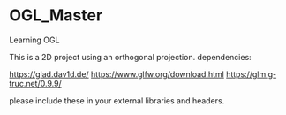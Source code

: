 # OGL_Master
Learning OGL

This is a 2D project using an orthogonal projection.
dependencies:

https://glad.dav1d.de/
https://www.glfw.org/download.html
https://glm.g-truc.net/0.9.9/

please include these in your external libraries and headers. 
